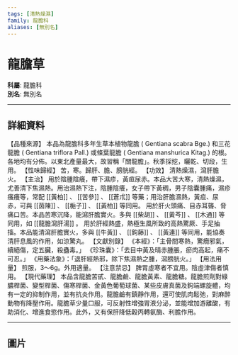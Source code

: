 ```yaml
---
tags: [清熱燥濕]
family: 龍膽科
aliases: [無別名]
---
```


# 龍膽草

**科屬**: 龍膽科  
**別名**: 無別名  

---

## 詳細資料
【品種來源】
本品為龍膽科多年生草本植物龍膽 (
Gentiana scabra
Bge.) 和三花龍膽 (
Gentiana triflora
Pall.) 或條葉龍膽 (
Gentiana manshurica
Kitag.) 的根。各地均有分佈。以東北產量最大，故習稱「關龍膽」。秋季採挖，曬乾、切段，生用。
【性味歸經】
苦，寒。歸肝、膽、膀胱經。
【功效】
清熱燥濕，瀉肝膽火。
【主治】
用於陰腫陰癢，帶下濕疹，黃疸尿赤。本品大苦大寒，清熱燥濕，尤善清下焦濕熱。用治濕熱下注，陰腫陰癢，女子帶下黃稠，男子陰囊腫痛，濕疹瘙癢等，常配 [[黃柏]] 、 [[苦參]] 、 [[蒼朮]] 等藥；用治肝膽濕熱，黃疸、尿赤，可與 [[茵陳]] 、 [[梔子]] 、 [[黃柏]] 等同用。
用於肝火頭痛、目赤耳聾、脅痛口苦。本品苦寒沉降，能瀉肝膽實火。多與 [[柴胡]] 、 [[黃芩]] 、 [[木通]] 等同用，如 [[龍膽瀉肝湯]] 。
用於肝經熱盛，熱極生風所致的高熱驚厥、手足抽搐。本品能清瀉肝膽實火，多與 [[牛黃]] 、 [[鉤藤]] 、 [[黃連]] 等同用，能協奏清肝息風的作用，如涼驚丸。
【文獻別錄】
《本經》：「主骨間寒熱，驚癇邪氣，續絕傷，定五臟，殺蠱毒。」
《珍珠囊》：「去目中黃及晴赤腫脹，瘀肉高起，痛不可忍。」
《用藥法象》：「退肝經熱邪，除下焦濕熱之腫，瀉膀胱火。」
【用法用量】
煎服，3～6g。外用適量。
【注意禁忌】
脾胃虛寒者不宜用。陰虛津傷者慎用。
【現代藥理】
本品含龍膽苦甙、龍膽鹼、龍膽黃素、龍膽糖。龍膽煎劑對綠膿桿菌、變型桿菌、傷寒桿菌、金黃色葡萄球菌、某些皮膚真菌及鉤端螺旋體，均有一定的抑制作用，並有抗炎作用。龍膽鹼有鎮靜作用，還可使肌肉鬆弛，對麻醉動物有降壓作用。龍膽草少量口服，可反射性增強胃液分泌，並能增加游離酸，有助消化、增進食慾作用。此外，又有保肝降低穀丙轉氨酶、利膽作用。

---

## 圖片
